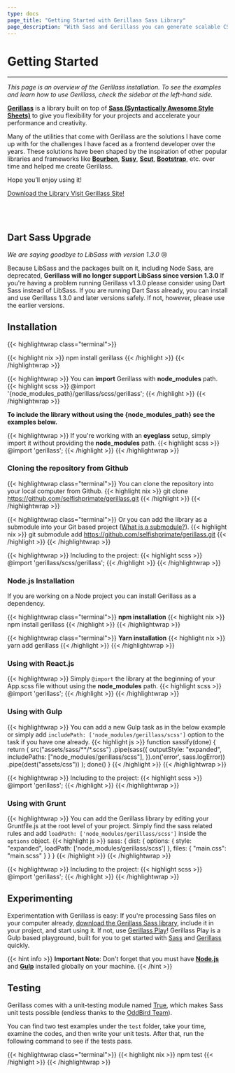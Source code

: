 ```yaml
---
type: docs
page_title: "Getting Started with Gerillass Sass Library"
page_description: "With Sass and Gerillass you can generate scalable CSS outputs, thus empower your frontend workflow and you can create responsive web sites rapidly and very easily."
---
```


# Getting Started

***
_This page is an overview of the Gerillass installation. To see the examples and learn how to use Gerillass, check the sidebar at the left-hand side._

**[Gerillass](https://gerillass.com)** is a library built on top of **[Sass (Syntactically Awesome Style Sheets)](https://sass-lang.com/)** to give you flexibility for your projects and accelerate your performance and creativity.

Many of the utilities that come with Gerillass are the solutions I have come up with for the challenges I have faced as a frontend developer over the years. These solutions have been shaped by the inspiration of other popular libraries and frameworks like **[Bourbon](https://www.bourbon.io/)**, **[Susy](https://www.oddbird.net/)**, **[Scut](https://davidtheclark.github.io/scut/)**, **[Bootstrap](https://getbootstrap.com/)**, etc. over time and helped me create Gerillass.

Hope you’ll enjoy using it!

<div class="download-buttons btn-wrapper" style="margin-bottom: 80px;">
    <a class="btn small" href="https://github.com/selfishprimate/gerillass" target="_blank" rel="noopener noreferrer">
        <ion-icon name="download-outline"></ion-icon>
        <span class="btn-text">Download the Library</span>
    </a>
    <a class="btn small" href="https://gerillass.com/" target="_blank" rel="noopener noreferrer">
        <ion-icon name="link-outline"></ion-icon>
        <span class="btn-text">Visit Gerillass Site!</span>
    </a>
</div>

## Dart Sass Upgrade
_We are saying goodbye to LibSass with version 1.3.0_ :cry:

Because LibSass and the packages built on it, including Node Sass, are deprecated, **Gerillass will no longer support LibSass since version 1.3.0** If you're having a problem running Gerillass v1.3.0 please consider using Dart Sass instead of LibSass. If you are running Dart Sass already, you can install and use Gerillass 1.3.0 and later versions safely. If not, however, please use the earlier versions.

## Installation

{{< highlightwrap class="terminal">}}

{{< highlight nix >}}
npm install gerillass
{{< /highlight >}}
{{< /highlightwrap >}}

{{< highlightwrap >}}
You can **import** Gerillass with **node_modules** path.
{{< highlight scss >}}
@import '{node_modules_path}/gerillass/scss/gerillass';
{{< /highlight >}}
{{< /highlightwrap >}}

**To include the library without using the {node_modules_path} see the examples below.**

{{< highlightwrap >}}
If you're working with an **eyeglass** setup, simply import it without providing the **node_modules** path.
{{< highlight scss >}}
@import 'gerillass';
{{< /highlight >}}
{{< /highlightwrap >}}
    
### Cloning the repository from Github

{{< highlightwrap class="terminal">}}
You can clone the repository into your local computer from Github.
{{< highlight nix >}}
git clone https://github.com/selfishprimate/gerillass.git
{{< /highlight >}}
{{< /highlightwrap >}}

{{< highlightwrap class="terminal">}}
Or you can add the library as a submodule into your Git based project ([What is a submodule?](https://git-scm.com/book/en/v2/Git-Tools-Submodules)).
{{< highlight nix >}}
git submodule add https://github.com/selfishprimate/gerillass.git
{{< /highlight >}}
{{< /highlightwrap >}}

{{< highlightwrap >}}
Including to the project:
{{< highlight scss >}}
@import 'gerillass/scss/gerillass';
{{< /highlight >}}
{{< /highlightwrap >}}

### Node.js Installation

If you are working on a Node project you can install Gerillass as a dependency.

{{< highlightwrap class="terminal">}}
**npm installation**
{{< highlight nix >}}
npm install gerillass
{{< /highlight >}}
{{< /highlightwrap >}}

{{< highlightwrap class="terminal">}}
**Yarn installation**
{{< highlight nix >}}
yarn add gerillass
{{< /highlight >}}
{{< /highlightwrap >}}

### Using with React.js

{{< highlightwrap >}}
Simply `@import` the library at the beginning of your App.scss file without using the **node_modules** path.
{{< highlight scss >}}
@import 'gerillass';
{{< /highlight >}}
{{< /highlightwrap >}}

### Using with Gulp

{{< highlightwrap >}}
You can add a new Gulp task as in the below example or simply add `includePath: ['node_modules/gerillass/scss']` option to the task if you have one already.
{{< highlight js >}}
function sassify(done) {
  return (
    src("assets/sass/**/*.scss")
    .pipe(sass({
      outputStyle: "expanded",
      includePaths: ["node_modules/gerillass/scss"],
    }).on('error', sass.logError))
    .pipe(dest("assets/css"))
  );
  done()
}
{{< /highlight >}}
{{< /highlightwrap >}}

{{< highlightwrap >}}
Including to the project:
{{< highlight scss >}}
@import 'gerillass';
{{< /highlight >}}
{{< /highlightwrap >}}
    
### Using with Grunt

{{< highlightwrap >}}
You can add the Gerillass library by editing your Gruntfile.js at the root level of your project. Simply find the sass related rules and add `loadPath: ['node_modules/gerillass/scss']` inside the `options` object.
{{< highlight js >}}
sass: {
  dist: {
    options: {
      style: "expanded",
      loadPath: ['node_modules/gerillass/scss']
    },
    files: {
      "main.css": "main.scss"
    }
  }
}
{{< /highlight >}}
{{< /highlightwrap >}}

{{< highlightwrap >}}
Including to the project:
{{< highlight scss >}}
@import 'gerillass';
{{< /highlight >}}
{{< /highlightwrap >}}

## Experimenting

Experimentation with Gerillass is easy: If you're processing Sass files on your computer already, [download the Gerillass Sass library](https://github.com/selfishprimate/gerillass/archive/refs/tags/v1.2.2.zip), include it in your project, and start using it. If not, use [Gerillass Play](https://github.com/selfishprimate/gerillass-play)! Gerillass Play is a Gulp based playground, built for you to get started with [Sass](https://sass-lang.com/) and [Gerillass](https://gerillass.com/) quickly.

{{< hint info >}}
**Important Note**: Don't forget that you must have [**Node.js**](https://nodejs.org/en/) and [**Gulp**](https://gulpjs.com/docs/en/getting-started/quick-start) installed globally on your machine.
{{< /hint >}}

## Testing

Gerillass comes with a unit-testing module named [True](https://github.com/oddbird/true), which makes Sass unit tests possible (endless thanks to the [OddBird Team](https://github.com/oddbird)).

You can find two test examples under the `test` folder, take your time, examine the codes, and then write your unit tests. After that, run the following command to see if the tests pass.

{{< highlightwrap class="terminal">}}
{{< highlight nix >}}
npm test
{{< /highlight >}}
{{< /highlightwrap >}}


